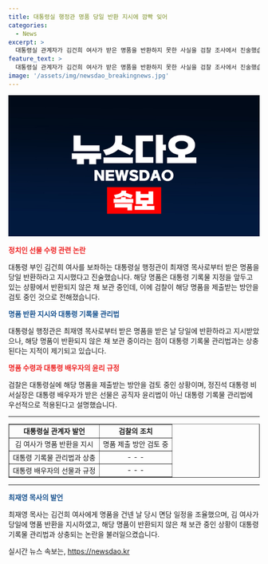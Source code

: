 ```yaml
---
title: 대통령실 행정관 명품 당일 반환 지시에 깜빡 잊어
categories:
  - News
excerpt: >
  대통령실 관계자가 김건희 여사가 받은 명품을 반환하지 못한 사실을 검찰 조사에서 진술했습니다. 최재영 목사가 여사에게 명품을 건넨 건 2022년 9월 13일이었고, 대통령실 유 모 행정관은 검찰 조사에서 김 여사가 명품 반환을 지시했지만 반환을 깜빡했다고 진술했습니다. 이에 대통령실의 기록물 보존 주장과 상반된 의견이 나오고 있습니다. 현재 검찰은 해당 명품을 제출받는 방안을 검토 중입니다.
feature_text: >
  대통령실 관계자가 김건희 여사가 받은 명품을 반환하지 못한 사실을 검찰 조사에서 진술했습니다. 최재영 목사가 여사에게 명품을 건넨 건 2022년 9월 13일이었고, 대통령실 유 모 행정관은 검찰 조사에서 김 여사가 명품 반환을 지시했지만 반환을 깜빡했다고 진술했습니다. 이에 대통령실의 기록물 보존 주장과 상반된 의견이 나오고 있습니다. 현재 검찰은 해당 명품을 제출받는 방안을 검토 중입니다.
image: '/assets/img/newsdao_breakingnews.jpg'
---
```


<p><img src="/assets/img/newsdao_breakingnews.jpg" alt="ranknews 속보" /></p>

<p><b><span style="color: #ee2323;">정치인 선물 수령 관련 논란</span></b></p>

<p data-ke-size="size16">대통령 부인 김건희 여사를 보좌하는 대통령실 행정관이 최재영 목사로부터 받은 명품을 당일 반환하라고 지시했다고 진술했습니다. 해당 명품은 대통령 기록물 지정을 앞두고 있는 상황에서 반환되지 않은 채 보관 중인데, 이에 검찰이 해당 명품을 제출받는 방안을 검토 중인 것으로 전해졌습니다.</p>

<p><b><span style="color: #1a5490;">명품 반환 지시와 대통령 기록물 관리법</span></b></p>

<p data-ke-size="size16">대통령실 행정관은 최재영 목사로부터 받은 명품을 받은 날 당일에 반환하라고 지시받았으나, 해당 명품이 반환되지 않은 채 보관 중이라는 점이 대통령 기록물 관리법과는 상충된다는 지적이 제기되고 있습니다.</p>

<p><b><span style="color: #ee2323;">명품 수령과 대통령 배우자의 윤리 규정</span></b></p>

<p data-ke-size="size16">검찰은 대통령실에 해당 명품을 제출받는 방안을 검토 중인 상황이며, 정진석 대통령 비서실장은 대통령 배우자가 받은 선물은 공직자 윤리법이 아닌 대통령 기록물 관리법에 우선적으로 적용된다고 설명했습니다.</p>

<hr>

<table style="width: 100%;" border="1">
    <tbody>
        <tr>
            <td style="text-align: center; height: 17px;"><b>대통령실 관계자 발언</b></td>
            <td style="text-align: center; height: 17px;"><b>검찰의 조치</b></td>
        </tr>
        <tr>
            <td style="text-align: center; height: 17px;">김 여사가 명품 반환을 지시</td>
            <td style="text-align: center; height: 17px;">명품 제출 방안 검토 중</td>
        </tr>
        <tr>
            <td style="text-align: center; height: 17px;">대통령 기록물 관리법과 상충</td>
            <td style="text-align: center; height: 17px;">- - -</td>
        </tr>
        <tr>
            <td style="text-align: center; height: 17px;">대통령 배우자의 선물과 규정</td>
            <td style="text-align: center; height: 17px;">- - -</td>
        </tr>
    </tbody>
</table>

<hr>

<p><b><span style="color: #1a5490;">최재영 목사의 발언</span></b></p>

<p data-ke-size="size16">최재영 목사는 김건희 여사에게 명품을 건넨 날 당시 면담 일정을 조율했으며, 김 여사가 당일에 명품 반환을 지시하였고, 해당 명품이 반환되지 않은 채 보관 중인 상황이 대통령 기록물 관리법과 상충되는 논란을 불러일으켰습니다.</p>
실시간 뉴스 속보는, <a href="https://newsdao.kr" rel="dofollow">https://newsdao.kr</a>


